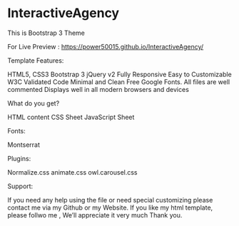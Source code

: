 # InteractiveAgency
This is Bootstrap 3 Theme

For Live Preview : https://power50015.github.io/InteractiveAgency/

Template Features:

HTML5, CSS3
Bootstrap 3
jQuery v2
Fully Responsive
Easy to Customizable
W3C Validated Code
Minimal and Clean
Free Google Fonts.
All files are well commented
Displays well in all modern browsers and devices

What do you get?

HTML content
CSS Sheet
JavaScript Sheet

Fonts:

Montserrat

Plugins:

Normalize.css
animate.css
owl.carousel.css

Support:

If you need any help using the file or need special customizing please contact me via my Github or my Website.
If you like my html template, please follwo me , We’ll appreciate it very much Thank you.
